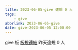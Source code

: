 ```yaml
---
title: 2023-06-05-give 違規 0 人
tags:
    - give
abbrlink: 2023-06-05-give
date: give-2023-06-05 12:00:00
---
```

give 板 [板規連結](https://www.ptt.cc/bbs/give/M.1612495900.A.C32.html)
昨天違規 0 人
